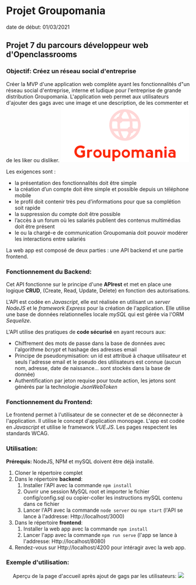 # Projet Groupomania

date de début: 01/03/2021

## Projet 7 du parcours développeur web d'Openclassrooms

### Objectif: Créez un réseau social d'entreprise

Créer la MVP d'une application web complète ayant les fonctionnalités d"un réseau social d'entreprise, interne et ludique pour l'entreprise de grande distribution Groupomania. L'application web permet aux utilisateurs d'ajouter des gags avec une image et une description, de les commenter et de les liker ou disliker.
![Screenshot](readme/groupomania.png)

Les exigences sont :

- la présentation des fonctionnalités doit être simple
- la création d’un compte doit être simple et possible depuis un téléphone mobile
- le profil doit contenir très peu d’informations pour que sa complétion soit rapide
- la suppression du compte doit être possible
- l’accès à un forum où les salariés publient des contenus multimédias doit être présent
- le ou la chargé-e de communication Groupomania doit pouvoir modérer les interactions entre salariés

La web app est composé de deux parties : une API backend et une partie frontend.

### Fonctionnement du Backend:

Cet API fonctionne sur le principe d'une **APIrest** et met en place une logique **CRUD**, (Create, Read, Update, Delete) en fonction des autorisations.

L'API est codée en _Javascript_, elle est réalisée en utilisant un _server NodeJS_ et le _framework Express_ pour la création de l'application. Elle utilise une base de données relationnelles locale _mySQL_ qui est gérée via l'ORM _Sequelize_.

L'API utilise des pratiques de **code sécurisé** en ayant recours aux:

- Chiffrement des mots de passe dans la base de données avec l'algorithme _bcrypt_ et hashage des adresses email
- Principe de pseudonymisation: un id est attribué à chaque utilisateur et seuls l'adresse email et le pseudo des utilisateurs est connue (aucun nom, adresse, date de naissance... sont stockés dans la base de donnée)
- Authentification par jeton requise pour toute action, les jetons sont générés par la technologie _JsonWebToken_

### Fonctionnement du Frontend:

Le frontend permet à l'utilisateur de se connecter et de se déconnecter à l'application. Il utilise le concept d'application monopage. L'app est codée en _Javascript_ et utilise le framework _VUE.JS_. Les pages respectent les standards WCAG.

### Utilisation:

**Prérequis:** NodeJS, NPM et mySQL doivent être déjà installé.

1. Cloner le répertoire complet
2. Dans le répertoire **backend**:
   1. Installer l'API avec la commande `npm install`
   2. Ouvrir une session MySQL root et importer le fichier config/config.sql ou copier-coller les instructions mySQL contenu dans ce fichier
   3. Lancer l'API avec la commande `node server` ou `npm start` (l'API se lance à l'addresse: Http://localhost/3000)
3. Dans le répertoire **frontend**:
   1. Installer la web app avec la commande `npm install`
   2. Lancer l'app avec la commande `npm run serve` (l'app se lance à l'addresse: Http://localhost/8080)
4. Rendez-vous sur Http://localhost/4200 pour intéragir avec la web app.

### Exemple d'utilisation:

<p align="center"> 
Aperçu de la page d'accueil après ajout de gags par les utilisateurs:
    <img src="readme/accueil.png"/> 
</p>
